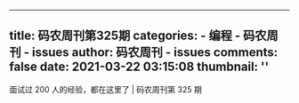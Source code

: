 
---
title: 码农周刊第325期
categories: 
    - 编程
    - 码农周刊 - issues
author: 码农周刊 - issues
comments: false
date: 2021-03-22 03:15:08
thumbnail: ''
---

<div>   
面试过 200 人的经验，都在这里了 | 码农周刊第 325 期  
</div>
            